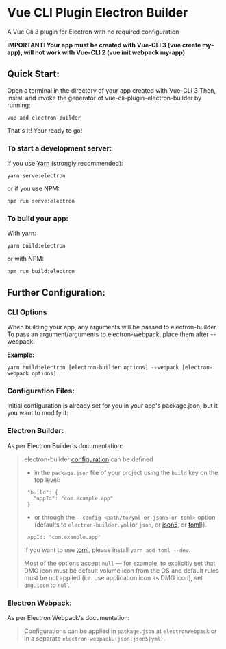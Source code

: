 # Vue CLI Plugin Electron Builder

A Vue Cli 3 plugin for Electron with no required configuration

**IMPORTANT: Your app must be created with Vue-CLI 3 (vue create my-app), will not work with Vue-CLI 2 (vue init webpack my-app)**

## Quick Start:

Open a terminal in the directory of your app created with Vue-CLI 3
Then, install and invoke the generator of vue-cli-plugin-electron-builder by running:

    vue add electron-builder

That's It! Your ready to go!

### To start a development server:

If you use [Yarn](https://yarnpkg.com/en/) (strongly recommended):

    yarn serve:electron

or if you use NPM:

    npm run serve:electron

### To build your app:

With yarn:

    yarn build:electron

or with NPM:

    npm run build:electron

## Further Configuration:

### CLI Options

When building your app, any arguments will be passed to electron-builder. To pass an argument/arguments to electron-webpack, place them after --webpack.

**Example:**

    yarn build:electron [electron-builder options] --webpack [electron-webpack options]

### Configuration Files:

Initial configuration is already set for you in your app's package.json, but it you want to modify it:

### Electron Builder:

As per Electron Builder's documentation:

> electron-builder [configuration](https://www.electron.build/configuration/configuration#configuration) can be defined
>
> * in the `package.json` file of your project using the `build` key on the top level:
>
> ```
>  "build": {
>    "appId": "com.example.app"
>  }
> ```
>
> * or through the `--config <path/to/yml-or-json5-or-toml>` option (defaults to `electron-builder.yml`(or `json`, or [json5](http://json5.org/), or [toml](https://github.com/toml-lang/toml))).
>
> ```
>  appId: "com.example.app"
> ```
>
> If you want to use [toml](https://en.wikipedia.org/wiki/TOML), please install `yarn add toml --dev`.
>
> Most of the options accept `null` — for example, to explicitly set that DMG icon must be default volume icon from the OS and default rules must be not applied (i.e. use application icon as DMG icon), set `dmg.icon` to `null`

### Electron Webpack:

As per Electron Webpack's documentation:

> Configurations can be applied in `package.json` at `electronWebpack` or in a separate `electron-webpack.(json|json5|yml)`.
